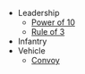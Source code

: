 - Leadership
  * [Power of 10](/guides/tactics/power_of_10.md)
  * [Rule of 3](/guides/tactics/rule_of_3.md)
- Infantry
- Vehicle
  * [Convoy](/guides/tactics/convoy.md)
